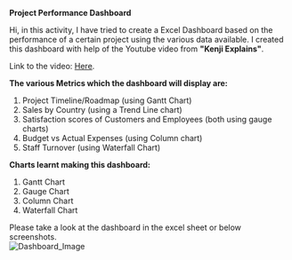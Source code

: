 **Project Performance Dashboard**

Hi, in this activity, I have tried to create a Excel Dashboard based on the performance of a certain project using the various data available.
I created this dashboard with help of the Youtube video from **"Kenji Explains"**.

Link to the video: [Here](https://youtu.be/TrhvO5-Jum8?si=Lmq-3Z9UZZmE5AyE).

**The various Metrics which the dashboard will display are:**
1. Project Timeline/Roadmap (using Gantt Chart)
2. Sales by Country (using a Trend Line chart)
3. Satisfaction scores of Customers and Employees (both using gauge charts)
4. Budget vs Actual Expenses (using Column chart)
5. Staff Turnover (using Waterfall Chart)
 
**Charts learnt making this dashboard:**
1. Gantt Chart
2. Gauge Chart
3. Column Chart
4. Waterfall Chart

Please take a look at the dashboard in the excel sheet or below screenshots.
\
![Dashboard_Image](https://drive.google.com/uc?export=view&id=1I8d227Er3_kDAVYguH1HSfEU47sNNzFg "snap_1")
